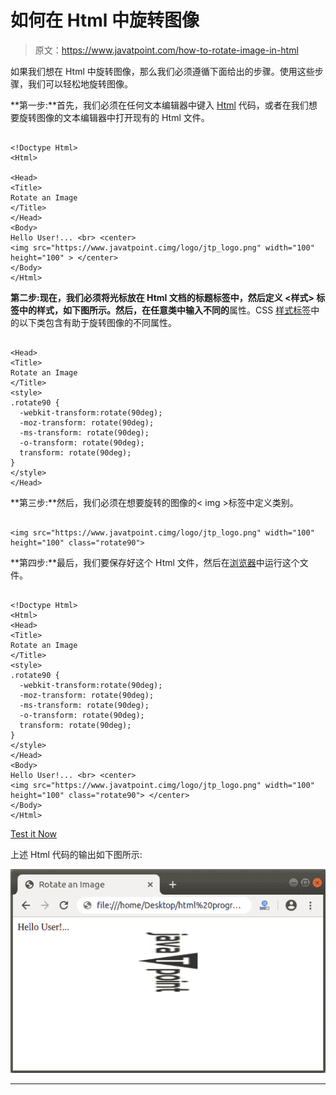# 如何在 Html 中旋转图像

> 原文：<https://www.javatpoint.com/how-to-rotate-image-in-html>

如果我们想在 Html 中旋转图像，那么我们必须遵循下面给出的步骤。使用这些步骤，我们可以轻松地旋转图像。

**第一步:**首先，我们必须在任何文本编辑器中键入 [Html](https://www.javatpoint.com/html-tutorial) 代码，或者在我们想要旋转图像的文本编辑器中打开现有的 Html 文件。

```

<!Doctype Html>
<Html>   

<Head>    
<Title>   
Rotate an Image
</Title>
</Head>
<Body> 
Hello User!... <br> <center>
<img src="https://www.javatpoint.cimg/logo/jtp_logo.png" width="100" height="100" > </center>
</Body> 
</Html>

```

**第二步:**现在，我们必须将光标放在 Html 文档的标题标签中，然后定义 **<样式>** 标签中的样式，如下图所示。然后，在任意类中输入**不同的**属性。CSS [样式标签](https://www.javatpoint.com/html-style)中的以下类包含有助于旋转图像的不同属性。

```

<Head>    
<Title>   
Rotate an Image
</Title>
<style>
.rotate90 {
  -webkit-transform:rotate(90deg);
  -moz-transform: rotate(90deg);
  -ms-transform: rotate(90deg);
  -o-transform: rotate(90deg);
  transform: rotate(90deg);
}
</style>
</Head>

```

**第三步:**然后，我们必须在想要旋转的图像的< img >标签中定义类别。

```

<img src="https://www.javatpoint.cimg/logo/jtp_logo.png" width="100" height="100" class="rotate90">

```

**第四步:**最后，我们要保存好这个 Html 文件，然后在[浏览器](https://www.javatpoint.com/browsers)中运行这个文件。

```

<!Doctype Html>
<Html>   
<Head>    
<Title>   
Rotate an Image
</Title>
<style>
.rotate90 {
  -webkit-transform:rotate(90deg);
  -moz-transform: rotate(90deg);
  -ms-transform: rotate(90deg);
  -o-transform: rotate(90deg);
  transform: rotate(90deg);
}
</style>
</Head>
<Body> 
Hello User!... <br> <center>
<img src="https://www.javatpoint.cimg/logo/jtp_logo.png" width="100" height="100" class="rotate90"> </center>
</Body>   
</Html>

```

[Test it Now](https://www.javatpoint.com/oprweb/test.jsp?filename=how-to-rotate-image-in-html-1)

上述 Html 代码的输出如下图所示:

![How to Rotate Image in Html](img/2189c9f62626a4f849a360493b0bda85.png)

* * *